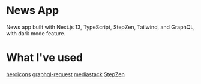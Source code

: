 # News App

News app built with Next.js 13, TypeScript, StepZen, Tailwind, and GraphQL, with dark mode feature.

# What I've used

[heroicons](https://heroicons.com/)
[graphql-request](https://www.npmjs.com/package/graphql-request)
[mediastack](https://mediastack.com/)
[StepZen](https://stepzen.com/)
